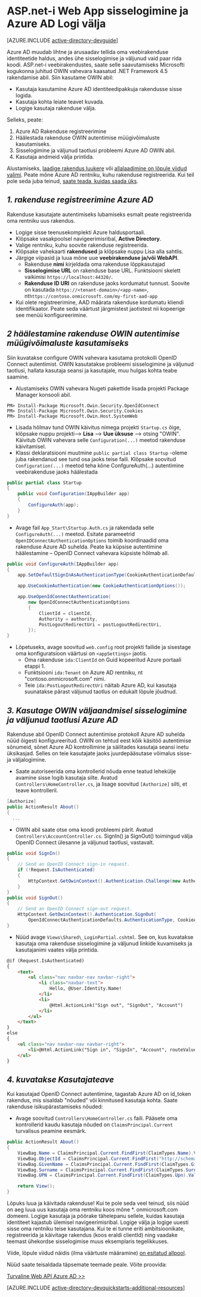 <properties
    pageTitle="Azure AD .NET alustamine | Microsoft Azure'i"
    description="Kuidas koostada .NET MVC Web App, mis ühendab Azure AD jaoks Logi sisse."
    services="active-directory"
    documentationCenter=".net"
    authors="dstrockis"
    manager="mbaldwin"
    editor=""/>

<tags
    ms.service="active-directory"
    ms.workload="identity"
    ms.tgt_pltfrm="na"
    ms.devlang="dotnet"
    ms.topic="article"
    ms.date="09/16/2016"
    ms.author="dastrock"/>

# <a name="aspnet-web-app-sign-in--sign-out-with-azure-ad"></a>ASP.net-i Web App sisselogimine ja Azure AD Logi välja

[AZURE.INCLUDE [active-directory-devguide](../../includes/active-directory-devguide.md)]

Azure AD muudab lihtne ja arusaadav tellida oma veebirakenduse identiteetide haldus, andes ühe sisselogimise ja väljunud vaid paar rida koodi.  ASP.net-i veebirakendustes, saate selle saavutamiseks Microsofti kogukonna juhitud OWIN vahevara kaasatud .NET Framework 4.5 rakendamise abil.  Siin kasutame OWIN abil:
-   Kasutaja kasutamine Azure AD identiteedipakkuja rakendusse sisse logida.
-   Kasutaja kohta leiate teavet kuvada.
-   Logige kasutaja rakenduse välja.

Selleks, peate:

1. Azure AD Rakenduse registreerimine
2. Häälestada rakenduse OWIN autentimise müügivõimaluste kasutamiseks.
3. Sisselogimine ja väljunud taotlusi probleemi Azure AD OWIN abil.
4. Kasutaja andmeid välja printida.

Alustamiseks, [laadige rakendus luukere](https://github.com/AzureADQuickStarts/WebApp-OpenIdConnect-DotNet/archive/skeleton.zip) või [allalaadimine on lõpule viidud valimi](https://github.com/AzureADQuickStarts/WebApp-OpenIdConnect-DotNet/archive/complete.zip).  Peate mõne Azure AD rentniku, kuhu rakenduse registreerida.  Kui teil pole seda juba teinud, [saate teada, kuidas saada üks](active-directory-howto-tenant.md).

## <a name="1--register-an-application-with-azure-ad"></a>*1. rakenduse registreerimine Azure AD*
Rakenduse kasutajate autentimiseks lubamiseks esmalt peate registreerida oma rentniku uus rakendus.

- Logige sisse teenusekomplekti Azure haldusportaali.
- Klõpsake vasakpoolsel navigeerimisribal, **Active Directory**.
- Valige rentniku, kuhu soovite rakenduse registreerida.
- Klõpsake vahekaarti **rakendused** ja klõpsake nuppu Lisa alla sahtlis.
- Järgige viipasid ja luua mõne uue **veebirakenduse ja/või WebAPI**.
    - Rakenduse **nimi** kirjeldada oma rakenduse lõppkasutajad
    -   **Sisselogimise URL** on rakenduse base URL.  Funktsiooni skelett vaikimisi `https://localhost:44320/`.
    - **Rakenduse ID URI** on rakenduse jaoks kordumatut tunnust.  Soovite on kasutada `https://<tenant-domain>/<app-name>`, nt`https://contoso.onmicrosoft.com/my-first-aad-app`
- Kui olete registreerimine, AAD määrata rakenduse kordumatu kliendi identifikaator.  Peate seda väärtust järgmistest jaotistest nii kopeerige see menüü konfigureerimine.

## <a name="2-set-up-your-app-to-use-the-owin-authentication-pipeline"></a>*2 häälestamine rakenduse OWIN autentimise müügivõimaluste kasutamiseks*
Siin kuvatakse configure OWIN vahevara kasutama protokolli OpenID Connect autentimist.  OWIN kasutatakse probleemi sisselogimine ja väljunud taotlusi, hallata kasutaja seansi ja kasutajale, muu hulgas kohta teabe saamine.

-   Alustamiseks OWIN vahevara Nugeti pakettide lisada projekti Package Manager konsooli abil.

```
PM> Install-Package Microsoft.Owin.Security.OpenIdConnect
PM> Install-Package Microsoft.Owin.Security.Cookies
PM> Install-Package Microsoft.Owin.Host.SystemWeb
```

-   Lisada hõlmav tund OWIN käivitus nimega projekti `Startup.cs` õige, klõpsake nuppu projekti--> **Lisa** --> **Uue üksuse** --> otsing "OWIN".  Käivitub OWIN vahevara selle `Configuration(...)` meetod rakenduse käivitamisel.
-   Klassi deklaratsiooni muutmine `public partial class Startup` -oleme juba rakendanud see tund osa jaoks teise faili.  Klõpsake soovitud `Configuration(...)` meetod teha kõne ConfgureAuth(...) autentimine veebirakenduse jaoks häälestada  

```C#
public partial class Startup
{
    public void Configuration(IAppBuilder app)
    {
        ConfigureAuth(app);
    }
}
```

-   Avage fail `App_Start\Startup.Auth.cs` ja rakendada selle `ConfigureAuth(...)` meetod.  Esitate parameetrid `OpenIDConnectAuthenticationOptions` toimib koordinaadid oma rakenduse Azure AD suhelda.  Peate ka küpsise autentimine häälestamine – OpenID Connect vahevara küpsiste hõlmab all.

```C#
public void ConfigureAuth(IAppBuilder app)
{
    app.SetDefaultSignInAsAuthenticationType(CookieAuthenticationDefaults.AuthenticationType);

    app.UseCookieAuthentication(new CookieAuthenticationOptions());

    app.UseOpenIdConnectAuthentication(
        new OpenIdConnectAuthenticationOptions
        {
            ClientId = clientId,
            Authority = authority,
            PostLogoutRedirectUri = postLogoutRedirectUri,
        });
}
```

-   Lõpetuseks, avage soovitud `web.config` root projekti failide ja sisestage oma konfiguratsioon väärtusi on `<appSettings>` jaotis.
    -   Oma rakenduse `ida:ClientId` on Guid kopeeritud Azure portaali etappi 1.
    -   Funktsiooni `ida:Tenant` on Azure AD rentniku, nt "contoso.onmicrosoft.com" nimi.
    -   Teie `ida:PostLogoutRedirectUri` näitab Azure AD, kui kasutaja suunatakse pärast väljunud taotlus on edukalt lõpule jõudnud.

## <a name="3-use-owin-to-issue-sign-in-and-sign-out-requests-to-azure-ad"></a>*3. Kasutage OWIN väljaandmisel sisselogimine ja väljunud taotlusi Azure AD*
Rakenduse abil OpenID Connect autentimise protokoll Azure AD suhelda nüüd õigesti konfigureeritud.  OWIN on tehtud eest kõik käsitöö autentimise sõnumeid, sõnet Azure AD kontrollimine ja säilitades kasutaja seansi inetu üksikasjad.  Selles on teie kasutajate jaoks juurdepääsutase võimalus sisse- ja väljalogimine.

- Saate autoriseerida oma kontrollerid nõuda enne teatud lehekülje avamine sisse logib kasutaja silte.  Avatud `Controllers\HomeController.cs`, ja lisage soovitud `[Authorize]` silti, et teave kontrolleril.

```C#
[Authorize]
public ActionResult About()
{
  ...
```

-   OWIN abil saate otse oma koodi probleemi pärit.  Avatud `Controllers\AccountController.cs`.  SignIn() ja SignOut() toimingud välja OpenID Connect ülesanne ja väljunud taotlusi, vastavalt.

```C#
public void SignIn()
{
    // Send an OpenID Connect sign-in request.
    if (!Request.IsAuthenticated)
    {
        HttpContext.GetOwinContext().Authentication.Challenge(new AuthenticationProperties { RedirectUri = "/" }, OpenIdConnectAuthenticationDefaults.AuthenticationType);
    }
}
public void SignOut()
{
    // Send an OpenID Connect sign-out request.
    HttpContext.GetOwinContext().Authentication.SignOut(
        OpenIdConnectAuthenticationDefaults.AuthenticationType, CookieAuthenticationDefaults.AuthenticationType);
}
```

-   Nüüd avage `Views\Shared\_LoginPartial.cshtml`.  See on, kus kuvatakse kasutaja oma rakenduse sisselogimine ja väljunud linkide kuvamiseks ja kasutajanimi vaates välja printida.

```HTML
@if (Request.IsAuthenticated)
{
    <text>
        <ul class="nav navbar-nav navbar-right">
            <li class="navbar-text">
                Hello, @User.Identity.Name!
            </li>
            <li>
                @Html.ActionLink("Sign out", "SignOut", "Account")
            </li>
        </ul>
    </text>
}
else
{
    <ul class="nav navbar-nav navbar-right">
        <li>@Html.ActionLink("Sign in", "SignIn", "Account", routeValues: null, htmlAttributes: new { id = "loginLink" })</li>
    </ul>
}
```

## <a name="4--display-user-information"></a>*4. kuvatakse Kasutajateave*
Kui kasutajad OpenID Connect autentimine, tagastab Azure AD on id_token rakendus, mis sisaldab "nõuded" või kinnitused kasutaja kohta.  Saate rakenduse isikupärastamiseks nõuded:

- Avage soovitud `Controllers\HomeController.cs` faili.  Pääsete oma kontrollerid kaudu kasutaja nõuded on `ClaimsPrincipal.Current` turvalisus peamine eesmärk.

```C#
public ActionResult About()
{
    ViewBag.Name = ClaimsPrincipal.Current.FindFirst(ClaimTypes.Name).Value;
    ViewBag.ObjectId = ClaimsPrincipal.Current.FindFirst("http://schemas.microsoft.com/identity/claims/objectidentifier").Value;
    ViewBag.GivenName = ClaimsPrincipal.Current.FindFirst(ClaimTypes.GivenName).Value;
    ViewBag.Surname = ClaimsPrincipal.Current.FindFirst(ClaimTypes.Surname).Value;
    ViewBag.UPN = ClaimsPrincipal.Current.FindFirst(ClaimTypes.Upn).Value;

    return View();
}
```

Lõpuks luua ja käivitada rakenduse!  Kui te pole seda veel teinud, siis nüüd on aeg luua uus kasutaja oma rentniku koos mõne *. onmicrosoft.com domeeni.  Logige kasutaja ja pöörake tähelepanu sellele, kuidas kasutaja identiteet kajastub ülemisel navigeerimisribal.  Logige välja ja logige uuesti sisse oma rentniku teise kasutajana.  Kui te ei tunne eriti ambitsioonikate, registreerida ja käivitage rakendus (koos eraldi clientId) ning vaadake teemast ühekordse sisselogimise muus eksemplaris tegelikkuses.

Viide, lõpule viidud näidis (ilma väärtuste määramine) [on esitatud allpool](https://github.com/AzureADQuickStarts/WebApp-OpenIdConnect-DotNet/archive/complete.zip).  

Nüüd saate teisaldada täpsemate teemade peale.  Võite proovida:

[Turvaline Web API Azure AD >>](active-directory-devquickstarts-webapi-dotnet.md)

[AZURE.INCLUDE [active-directory-devquickstarts-additional-resources](../../includes/active-directory-devquickstarts-additional-resources.md)]
